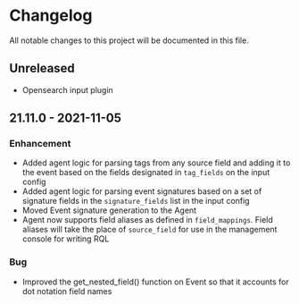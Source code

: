 # Changelog

All notable changes to this project will be documented in this file.

## Unreleased

- Opensearch input plugin

## 21.11.0 - 2021-11-05

### Enhancement

- Added agent logic for parsing tags from any source field and adding it to the event based on the fields designated in `tag_fields` on the input config
- Added agent logic for parsing event signatures based on a set of signature fields in the `signature_fields` list in the input config
- Moved Event signature generation to the Agent
- Agent now supports field aliases as defined in `field_mappings`.  Field aliases will take the place of `source_field` for use in the management console for writing RQL

### Bug

- Improved the get_nested_field() function on Event so that it accounts for dot notation field names